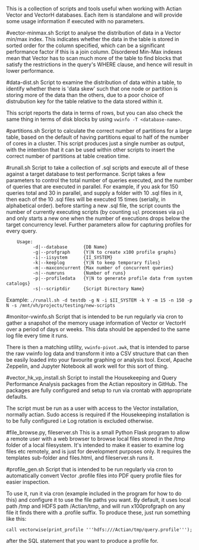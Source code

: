 This is a collection of scripts and tools useful when working with Actian Vector and VectorH databases.
Each item is standalone and will provide some usage information if executed with no parameters.

#vector-minmax.sh
Script to analyse the distribution of data in a Vector min/max index. This indicates whether the data in the table is stored in sorted order for the column specified, which can be a significant performance factor if this is a join column. Disordered Min-Max indexes mean that Vector has to scan much more of the table to find blocks that satisfy the restrictions in the query's WHERE clause, and hence will result in lower performance.

#data-dist.sh
Script to examine the distribution of data within a table, to identify whether there is 'data skew' such that one node or partition is storing more of the data than the others, due to a poor choice of distrubution key for the table relative to the data stored within it. 

This script reports the data in terms of rows, but you can also check the same thing in terms of disk blocks by using `vwinfo -T <database-name>`.

#partitions.sh 
Script to calculate the correct number of partitions for a large table, based on the default of having partitions equal to half of the number of cores in a cluster. This script produces just a single number as output, with the intention that it can be used within other scripts to insert the correct number of partitions at table creation time.

#runall.sh
Script to take a collection of .sql scripts and execute all of these against a target database to test performance. Script takes a few parameters to control the total number of queries executed, and the number of queries that are executed in parallel. For example, if you ask for 150 queries total and 30 in parallel, and supply a folder with 10 .sql files in it, then each of the 10 .sql files will be executed 15 times (serially, in alphabetical order). before starting a new .sql file, the script counts the number of currently executing scripts (by counting `sql` processes via `ps`) and only starts a new one when the number of executions drops below the target concurrency level. Further parameters allow for capturing profiles for every query.
```
    Usage:
          -d|--database      {DB Name}
          -g|--profgraph     {Y|N to create x100 profile graphs}
          -i|--iisystem      {II_SYSTEM}
          -k|--keeplog       {Y|N to keep temporary files}
          -m|--maxconcurrent {Max number of concurrent queries}
          -n|--numruns       {Number of runs}
          -p|--profiledata   {Y|N to generate profile data from system catalogs}
          -s|--scriptdir     {Script Directory Name}
```
Example: `./runall.sh -d testdb -g N -i $II_SYSTEM -k Y -m 15 -n 150 -p N -s /mnt/vh/projects/testing/new-scripts`

#monitor-vwinfo.sh
Script that is intended to be run regularly via cron to gather a snapshot of the memory usage information of Vector or VectorH over a period of days or weeks. This data should be appended to the same log file every time it runs.

There is then a matching utility, `vwinfo-pivot.awk`, that is intended to parse the raw vwinfo log data and transform it into a CSV structure that can then be easily loaded into your favourite graphing or analysis tool. Excel, Apache Zeppelin, and Jupyter Notebook all work well for this sort of thing.

#vector_hk_vp_install.sh
Script to install the Housekeeping and Query Performance Analysis packages from the Actian repository in GitHub. The packages are fully configured and setup to run via crontab with appropriate defaults.  

The script must be run as a user with access to the Vector installation, normally actian. Sudo access is required if the Housekeeping installation is to be fully configured i.e Log rotation is excluded otherwise.

#file_browse.py, fileserver.sh
This is a small Python Flask program to allow a remote user with a web browser to browse local files stored in the /tmp folder of a local filesystem. It's intended to make it easier to examine log files etc remotely, and is just for development purposes only. It requires the templates sub-folder and files.html, and fileserver.sh runs it.

#profile_gen.sh
Script that is intended to be run regularly via cron to automatically convert Vector .profile files into PDF query profile files for easier inspection.

To use it, run it via cron (example included in the program for how to do this) and configure it to use the file paths you want. By default, it uses local path /tmp and HDFS path /Actian/tmp, and will run x100profgraph on any file it finds there with a .profile suffix. To produce these, just run something like this: 

    call vectorwise(print_profile '''hdfs:///Actian/tmp/query.profile''');

after the SQL statement that you want to produce a profile for.

